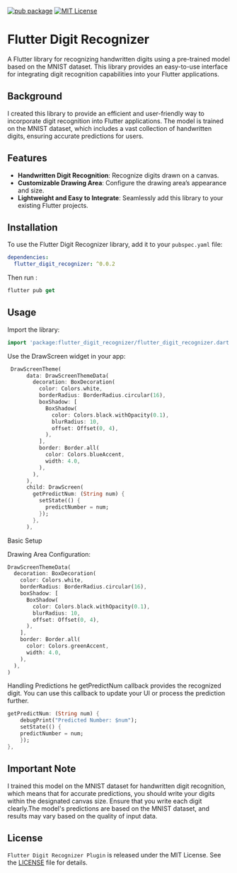 
[![pub package](https://img.shields.io/pub/v/flutter_html.svg)](https://pub.dev/packages/flutter_digit_recognizer)
[![MIT License](https://img.shields.io/badge/license-MIT-blue.svg?style=flat)](https://github.com/Sub6Resources/flutter_html/blob/master/LICENSE)


# Flutter Digit Recognizer

A Flutter library for recognizing handwritten digits using a pre-trained model based on the MNIST dataset. This library provides an easy-to-use interface for integrating digit recognition capabilities into your Flutter applications.

## Background

I created this library to provide an efficient and user-friendly way to incorporate digit recognition into Flutter applications. The model is trained on the MNIST dataset, which includes a vast collection of handwritten digits, ensuring accurate predictions for users.

## Features

- **Handwritten Digit Recognition**: Recognize digits drawn on a canvas.
- **Customizable Drawing Area**: Configure the drawing area’s appearance and size.
- **Lightweight and Easy to Integrate**: Seamlessly add this library to your existing Flutter projects.

## Installation

To use the Flutter Digit Recognizer library, add it to your `pubspec.yaml` file:

```yaml
dependencies:
  flutter_digit_recognizer: ^0.0.2
```

Then run :
```dart
flutter pub get
```
## Usage

Import the library:
```dart
import 'package:flutter_digit_recognizer/flutter_digit_recognizer.dart';
```

Use the DrawScreen widget in your app:

```dart
 DrawScreenTheme(
      data: DrawScreenThemeData(
        decoration: BoxDecoration(
          color: Colors.white,
          borderRadius: BorderRadius.circular(16),
          boxShadow: [
            BoxShadow(
              color: Colors.black.withOpacity(0.1),
              blurRadius: 10,
              offset: Offset(0, 4),
            ),
          ],
          border: Border.all(
            color: Colors.blueAccent,
            width: 4.0,
          ),
        ),
      ),
      child: DrawScreen(
        getPredictNum: (String num) {
          setState(() {
            predictNumber = num;
          });
        },
      ),
```

Basic Setup

Drawing Area Configuration:

```dart
DrawScreenThemeData(
  decoration: BoxDecoration(
    color: Colors.white,
    borderRadius: BorderRadius.circular(16),
    boxShadow: [
      BoxShadow(
        color: Colors.black.withOpacity(0.1),
        blurRadius: 10,
        offset: Offset(0, 4),
      ),
    ],
    border: Border.all(
      color: Colors.greenAccent,
      width: 4.0,
    ),
  ),
)
```

Handling Predictions
he getPredictNum callback provides the recognized digit. You can use this callback to update your UI or process the prediction further.

```dart
getPredictNum: (String num) {
    debugPrint("Predicted Number: $num");
    setState(() {
    predictNumber = num;
    });
},

```

## Important Note

I trained this model on the MNIST dataset for handwritten digit recognition, which means that for accurate predictions, you should write your digits within the designated canvas size. Ensure that you write each digit clearly.The model's predictions are based on the MNIST dataset, and results may vary based on the quality of input data.


## License

`Flutter Digit Recognizer Plugin` is released under the MIT License. See the [LICENSE](./LICENSE) file for details.



